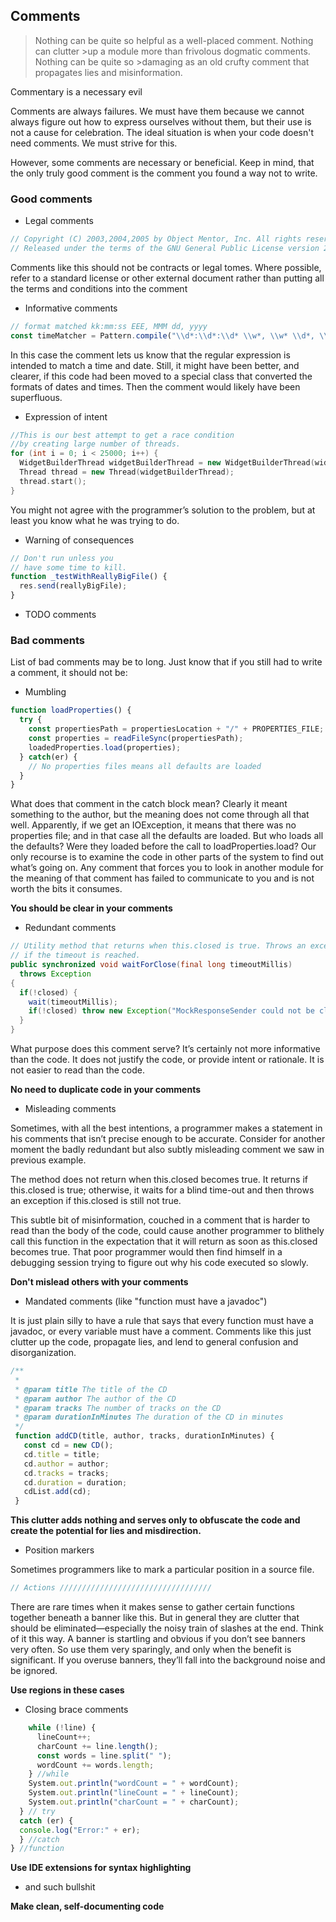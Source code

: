 ## Comments

>Nothing can be quite so helpful as a well-placed comment. Nothing can clutter >up a module more than frivolous dogmatic comments. Nothing can be quite so >damaging as an old crufty comment that propagates lies and misinformation.

Commentary is a necessary evil

Comments are always failures. We must have them because we cannot always figure out how to express ourselves without them, but their use is not a cause for celebration. The ideal situation is when your code doesn't need comments. We must strive for this.

However, some comments are necessary or beneficial. Keep in mind, that the only truly good comment is the comment you found a way not to write.

### Good comments
* Legal comments

```javascript
// Copyright (C) 2003,2004,2005 by Object Mentor, Inc. All rights reserved.
// Released under the terms of the GNU General Public License version 2 or later.
```

Comments like this should not be contracts or legal tomes. Where possible, refer to a standard license or other external document rather than putting all the terms and conditions into the comment

* Informative comments

```javascript
// format matched kk:mm:ss EEE, MMM dd, yyyy
const timeMatcher = Pattern.compile("\\d*:\\d*:\\d* \\w*, \\w* \\d*, \\d*");
```

In this case the comment lets us know that the regular expression is intended to match a time and date. Still, it might have been better, and clearer, if this code had been moved to a special class that converted the formats of dates and times. Then the comment would likely have been superfluous.

* Expression of intent

```C++
//This is our best attempt to get a race condition 
//by creating large number of threads. 
for (int i = 0; i < 25000; i++) { 
  WidgetBuilderThread widgetBuilderThread = new WidgetBuilderThread(widgetBuilder, text, parent, failFlag); 
  Thread thread = new Thread(widgetBuilderThread); 
  thread.start(); 
}
```

You might not agree with the programmer’s solution to the problem, but at least you know what he was trying to do.

* Warning of consequences

```javascript
// Don't run unless you
// have some time to kill.
function _testWithReallyBigFile() {
  res.send(reallyBigFile);
}
```

* TODO comments

### Bad comments
List of bad comments may be to long. Just know that if you still had to write a comment, it should not be:

* Mumbling

```javascript
function loadProperties() {
  try {
    const propertiesPath = propertiesLocation + "/" + PROPERTIES_FILE;
    const properties = readFileSync(propertiesPath);
    loadedProperties.load(properties);
  } catch(er) {
    // No properties files means all defaults are loaded
  }
}
```

What does that comment in the catch block mean? Clearly it meant something to the author, but the meaning does not come through all that well. Apparently, if we get an IOException, it means that there was no properties file; and in that case all the defaults are loaded. But who loads all the defaults? Were they loaded before the call to
loadProperties.load?
Our only recourse is to examine the code in other parts of the system to find out what’s going on. Any comment that forces you to look in another module for the meaning of that comment has failed to communicate to you and is not worth the bits it consumes. 

**You should be clear in your comments**

* Redundant comments

```java
// Utility method that returns when this.closed is true. Throws an exception
// if the timeout is reached.
public synchronized void waitForClose(final long timeoutMillis)
  throws Exception
{
  if(!closed) {
    wait(timeoutMillis);
    if(!closed) throw new Exception("MockResponseSender could not be closed");
  }
}
```

What purpose does this comment serve? It’s certainly not more informative than the code. It does not justify the code, or provide intent or rationale. It is not easier to read than the code.

**No need to duplicate code in your comments**

* Misleading comments

Sometimes, with all the best intentions, a programmer makes a statement in his comments that isn’t precise enough to be accurate. Consider for another moment the badly redundant but also subtly misleading comment we saw in previous example.

The method does not return when this.closed becomes true. It returns if this.closed is true; otherwise, it waits for a blind time-out and then throws an exception if this.closed is still not true.

This subtle bit of misinformation, couched in a comment that is harder to read than the body of the code, could cause another programmer to blithely call this function in the expectation that it will return as soon as this.closed becomes true. That poor programmer would then find himself in a debugging session trying to figure out why his code executed so slowly.

**Don't mislead others with your comments**

* Mandated comments (like "function must have a javadoc")

It is just plain silly to have a rule that says that every function must have a javadoc, or every variable must have a comment. Comments like this just clutter up the code, propagate lies, and lend to general confusion and disorganization. 

```javascript
/**
 *
 * @param title The title of the CD
 * @param author The author of the CD
 * @param tracks The number of tracks on the CD
 * @param durationInMinutes The duration of the CD in minutes
 */
 function addCD(title, author, tracks, durationInMinutes) {
   const cd = new CD();
   cd.title = title;
   cd.author = author;
   cd.tracks = tracks;
   cd.duration = duration;
   cdList.add(cd);
 }
```

**This clutter adds nothing and serves only to obfuscate the code and create the potential for lies and misdirection.**

* Position markers

Sometimes programmers like to mark a particular position in a source file. 
```javascript
// Actions //////////////////////////////////
```

There are rare times when it makes sense to gather certain functions together beneath a banner like this. But in general they are clutter that should be eliminated—especially the noisy train of slashes at the end.
Think of it this way. A banner is startling and obvious if you don’t see banners very often. So use them very sparingly, and only when the benefit is significant. If you overuse banners, they’ll fall into the background noise and be ignored.

**Use regions in these cases**

* Closing brace comments 

```javascript
    while (!line) {
      lineCount++;
      charCount += line.length();
      const words = line.split(" ");
      wordCount += words.length;
    } //while
    System.out.println("wordCount = " + wordCount);
    System.out.println("lineCount = " + lineCount);
    System.out.println("charCount = " + charCount);
  } // try
  catch (er) {
  console.log("Error:" + er);
  } //catch
} //function
```

**Use IDE extensions for syntax highlighting**
 
* and such bullshit

**Make clean, self-documenting code**
